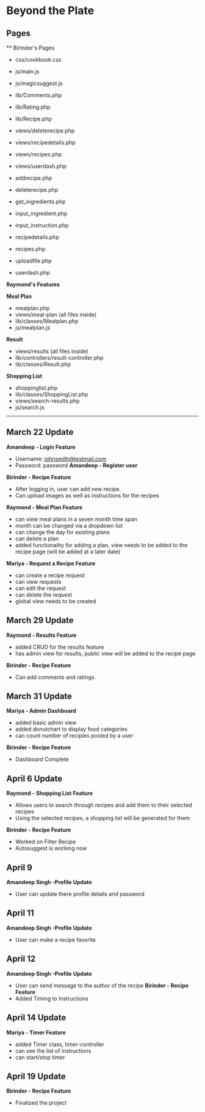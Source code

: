 # Beyond the Plate

## Pages

** Birinder's Pages

 - css/cookbook.css
 
 - js/main.js
 - js/magicsuggest.js
 
 - lib/Comments.php
 - lib/Rating.php
 - lib/Recipe.php
 
 - views/deleterecipe.php
 - views/recipedetails.php
 - views/recipes.php
 - views/userdash.php

 - addrecipe.php
 - deleterecipe.php
 - get_ingredients.php
 - input_ingredient.php
 - input_instruction.php
 - recipedetails.php
 - recipes.php
 - uploadfile.php
 - userdash.php

**Raymond's Features**

**Meal Plan**
  - mealplan.php
  - views/meal-plan (all files inside)
  - lib/classes/Mealplan.php
  - js/mealplan.js

**Result**
  - views/results (all files inside)
  - lib/controllers/result-controller.php
  - lib/classes/Result.php

**Shopping List**
  - shoppinglist.php
  - lib/classes/ShoppingList.php
  - views/search-results.php
  - js/search.js

 **********************************************************************************************************

## March 22 Update

**Amandeep - Login Feature**
  - Username: johnsmith@testmail.com
  - Password: password
**Amandeep - Register user**

**Birinder - Recipe Feature**
  - After logging in, user can add new recipe.
  - Can upload images as well as instructions for the recipes


**Raymond - Meal Plan Feature**
  - can view meal plans in a seven month time span
  - month can be changed via a dropdown list
  - can change the day for existing plans
  - can delete a plan
  - added functionality for adding a plan, view needs to be added to the recipe page (will be added at a later date)

**Mariya - Request a Recipe Feature**
  - can create a recipe request
  - can view requests
  - can edit the request
  - can delete the request
  - global view needs to be created

## March 29 Update

**Raymond - Results Feature**
  - added CRUD for the results feature
  - has admin view for results, public view will be added to the recipe page

**Birinder - Recipe Feature**
  - Can add comments and ratings.

## March 31 Update

**Mariya - Admin Dashboard**
- added basic admin view
- added donutchart to display food categories
- can count number of recipies posted by a user


**Birinder - Recipe Feature**
  - Dashboard Complete

## April 6 Update

**Raymond - Shopping List Feature**
  - Allows users to search through recipes and add them to their selected recipes
  - Using the selected recipes, a shopping list will be generated for them


**Birinder - Recipe Feature**
  - Worked on Filter Recipe
  - Autosuggest is working now

## April 9

**Amandeep Singh -Profile Update**
  - User can update there profile details and password

## April 11

**Amandeep Singh -Profile Update**
  - User can make a recipe favorite

## April 12

**Amandeep Singh -Profile Update**
  - User can send message to the author of the recipe
**Birinder - Recipe Feature**
  - Added Timing to Instructions

## April 14 Update

**Mariya - Timer Feature**
- added Timer class, timer-controller
- can see the list of instructions
- can start/stop timer


## April 19 Update
**Birinder - Recipe Feature**
  - Finalized the project